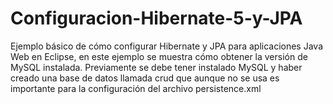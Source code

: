# Configuracion-Hibernate-5-y-JPA
Ejemplo básico de cómo configurar Hibernate y JPA para aplicaciones Java Web en Eclipse, en este ejemplo se muestra cómo obtener la versión de MySQL instalada.
Previamente se debe tener instalado MySQL y haber creado una base de datos llamada crud que aunque no se usa es importante para la configuración del archivo persistence.xml
